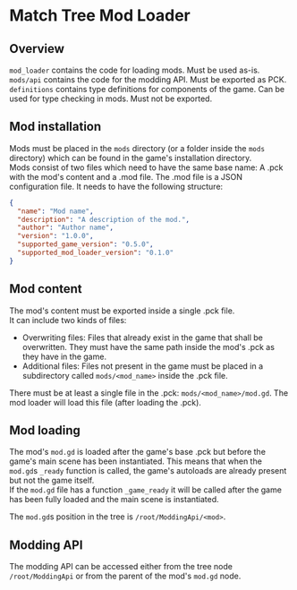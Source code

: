 # Match Tree Mod Loader

<!-- TODO: Clean up and extend. -->

## Overview

`mod_loader` contains the code for loading mods. Must be used as-is. <br>
`mods/api` contains the code for the modding API. Must be exported as PCK. <br>
`definitions` contains type definitions for components of the game. Can be used for type checking in mods. Must not be exported.

## Mod installation

Mods must be placed in the `mods` directory (or a folder inside the `mods` directory) which can be found in the game's installation directory. <br>
Mods consist of two files which need to have the same base name: A .pck with the mod's content and a .mod file. The .mod file is a JSON configuration file. It needs to have the following structure:
```json
{
  "name": "Mod name",
  "description": "A description of the mod.",
  "author": "Author name",
  "version": "1.0.0",
  "supported_game_version": "0.5.0",
  "supported_mod_loader_version": "0.1.0"
}
```

## Mod content

The mod's content must be exported inside a single .pck file. <br>
It can include two kinds of files:

- Overwriting files: Files that already exist in the game that shall be overwritten. They must have the same path inside the mod's .pck as they have in the game.
- Additional files: Files not present in the game must be placed in a subdirectory called `mods/<mod_name>` inside the .pck file.

There must be at least a single file in the .pck: `mods/<mod_name>/mod.gd`. The mod loader will load this file (after loading the .pck).

## Mod loading

The mod's `mod.gd` is loaded after the game's base .pck but before the game's main scene has been instantiated. This means that when the `mod.gd`s `_ready` function is called, the game's autoloads are already present but not the game itself. <br>
If the `mod.gd` file has a function `_game_ready` it will be called after the game has been fully loaded and the main scene is instantiated.

The `mod.gd`s position in the tree is `/root/ModdingApi/<mod>`.

## Modding API

The modding API can be accessed either from the tree node `/root/ModdingApi` or from the parent of the mod's `mod.gd` node.
